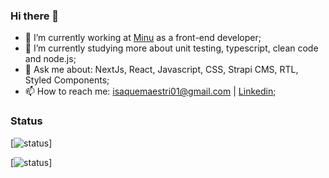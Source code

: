 ### Hi there 👋

- 🔭 I’m currently working at [Minu](https://www.minu.co/) as a front-end developer;
- 🌱 I’m currently studying more about unit testing, typescript, clean code and node.js;
- 💬 Ask me about: NextJs, React, Javascript, CSS, Strapi CMS, RTL, Styled Components;
- 📫 How to reach me:  isaquemaestri01@gmail.com | [Linkedin](https://www.linkedin.com/in/isaquemaestri/);
	
 ### Status

[![status](https://badge.stateful.com/imaestri/status.svg)]

[![status](https://badge.stateful.com/imaestri/dnd.svg)]

